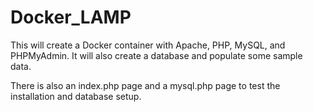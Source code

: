 # Docker_LAMP
This will create a Docker container with Apache, PHP, MySQL, and PHPMyAdmin.  It will also create a database and populate some sample data.

There is also an index.php page and a mysql.php page to test the installation and database setup.
